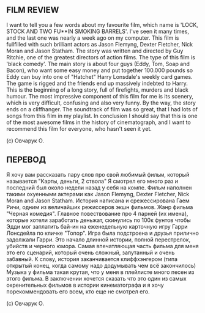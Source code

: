 ﻿## FILM REVIEW

I want to tell you a few words about my favourite film, which name is 'LOCK, STOCK AND TWO FU**IN SMOKING BARRELS'.
I've seen it many times, and the last one was nearly a week ago on my computer. 
This film is fullfilled with such brilliant actors as Jason Flemyng, Dexter Fletcher, Nick Moran and Jason Statham. The story was written and directed by Guy Ritchie, one of the greatest directors of action films. The type of this film is 'black comedy'.
The main story is about four guys (Eddy, Tom, Soap and Bacon), who want some easy money and put together 100.000 pounds so Eddy can buy into one of "Hatchet" Harry Lonsdale's weekly card games. The game is rigged and the friends end up massively indebted to Harry. This is the beginning of a long story, full of firefights, murders and black humour. The most impressive component of this film for me is its scenery, which is very difficult, confusing and also very funny. By the way, the story ends on a cliffhanger.
The soundtrack of film was so great, that I had lots of songs from this film in my playlist. 
In conclusion I should say that this is one of the most awesome films in the history of cinematograph, and I want to recommend this film for everyone, who hasn't seen it yet.


(с) Овчарук О.

## ПЕРЕВОД

Я хочу вам рассказать пару слов про свой любимый фильм, который называется "Карты, деньги, 2 ствола"
Я смотрел его много раз и последний был около недели назад у себя на компе.
Фильм наполнен такими охуенными актерами как Jason Flemyng, Dexter Fletcher, Nick Moran and Jason Statham. История написана и срежессирована Гаем Ричи, одним из величайших режиссеров экшн фильмов. Жанр фильма "Черная комедия".
Главное повествование про 4 парней (их имена), которые хотели заработать деньжат, скинулись по 100к фунтов чтобы Эдди мог заплатить бай-ин на еженедельную карточную игру Гарри Лонсдейла по кличке "Топор". Игра была подстроена и друзья прилично задолжали Гарри. Это начало длинной истории, полной перестрелок, убийств и черного юмора. Самая впечатляющая часть фильма для меня это его сценарий, который очень сложный, запутанный и очень забавный. К слову, история заканчивается клиффхэнгером (типа открытый конец, когда самому надо додумывать чем всё закончилось)
Музыка у фильма такая крутая, что у меня в плейлисте много песен из этого фильма.
В заключении хочется сказать что это один из самых охренительных фильмов в истории кинематографа и я хочу порекоммендовать его всем, кто еще не смотрел его.

(c) Овчарук О.